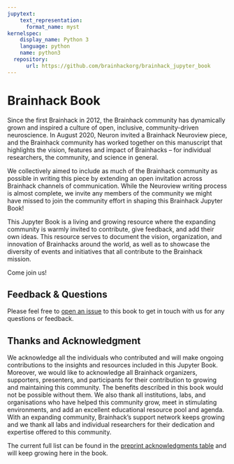 ```yaml
---
jupytext:
    text_representation:
      format_name: myst
kernelspec:
    display_name: Python 3
    language: python
    name: python3
  repository:
      url: https://github.com/brainhackorg/brainhack_jupyter_book
---
```


# Brainhack Book
Since the first Brainhack in 2012, the Brainhack community has dynamically grown and inspired a culture of open, inclusive, community-driven neuroscience. In August 2020, Neuron invited a Brainhack Neuroview piece, and the Brainhack community has worked together on this manuscript that highlights the vision, features and impact of Brainhacks – for individual researchers, the community, and science in general.  

We collectively aimed to include as much of the Brainhack community as possible in writing this piece by extending an open invitation across Brainhack channels of communication. While the Neuroview writing process is almost complete, we invite any members of the community we might have missed to join the community effort in shaping this Brainhack Jupyter Book!

This Jupyter Book is a living and growing resource where the expanding community is warmly invited to contribute, give feedback, and add their own ideas. This resource serves to document the vision, organization, and innovation of Brainhacks around the world, as well as to showcase the diversity of events and initiatives that all contribute to the Brainhack mission.

Come join us! 

## Feedback & Questions
Please feel free to [open an issue](https://github.com/brainhackorg/brainhack_jupyter_book/issues/new?assignees=&labels=&template=question.md&title=) to this book to get in touch with us for any questions or feedback.

## Thanks and Acknowledgment
We acknowledge all the individuals who contributed and will make ongoing contributions to the insights and resources included in this Jupyter Book. Moreover, we would like to acknowledge all Brainhack organizers, supporters, presenters, and participants for their contribution to growing and maintaining this community. The benefits described in this book would not be possible without them. We also thank all institutions, labs, and organisations who have helped this community grow, meet in stimulating environments, and add an excellent educational resource pool and agenda. With an expanding community, Brainhack’s support network keeps growing and we thank all labs and individual researchers for their dedication and expertise offered to this community.  

The current full list can be found in the [preprint acknowledgments table](preprint_acknowledgments) and will keep growing here in the book.
